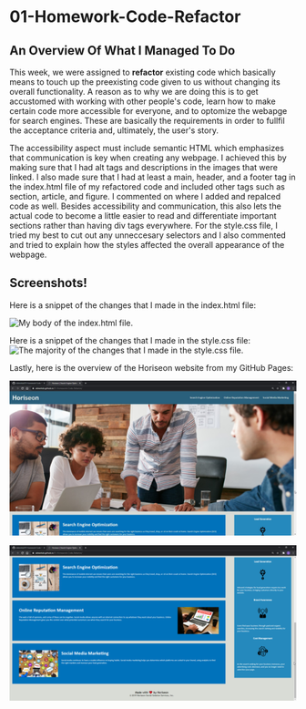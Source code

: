 # 01-Homework-Code-Refactor

## An Overview Of What I Managed To Do

This week, we were assigned to **refactor** existing code which basically means to touch up the preexisting code given to us without changing its overall functionality. A reason as to why we are doing this is to get accustomed with working with other people's code, learn how to make certain code more accessible for everyone, and to optomize the webapge for search engines. These are basically the requirements in order to fullfil the acceptance criteria and, ultimately, the user's story.

The accessibility aspect must include semantic HTML which emphasizes that communication is key when creating any webpage. I achieved this by making sure that I had alt tags and descriptions in the images that were linked. I also made sure that I had at least a main, header, and a footer tag in the index.html file of my refactored code and included other tags such as section, article, and figure. I commented on where I added and repalced code as well. Besides accessibility and communication, this also lets the actual code to become a little easier to read and differentiate important sections rather than having div tags everywhere. For the style.css file, I tried my best to cut out any unneccesary selectors and I also commented and tried to explain how the styles affected the overall appearance of the webpage.

## Screenshots!

Here is a snippet of the changes that I made in the index.html file:

![My body of the index.html file.](./assests/images/01-HW-Code-Refactor-html.png)

Here is a snippet of the changes that I made in the style.css file:
![The majority of the changes that I made in the style.css file.](./assests/images/01-HW-Code-Refactor-css.png)

Lastly, here is the overview of the Horiseon website from my GitHub Pages:

![Image 1 of my refactored Horiseon webpage.](./assets/images/01-HW-Code-Refactor-Horiseon-1.jpg)

![Image 2 of my refactored Horiseon webpage.](./assets/images/01-HW-Code-Refactor-Horiseon-2.png)